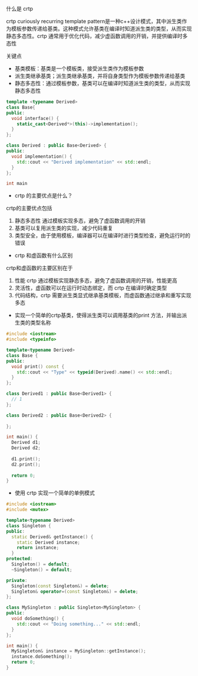 什么是 crtp

crtp curiously recurring template pattern是一种c++设计模式，其中派生类作为模板参数传递给基类。这种模式允许基类在编译时知道派生类的类型，从而实现静态多态性。crtp 通常用于优化代码，减少虚函数调用的开销，并提供编译时多态性



关键点

- 基类模板：基类是一个模板类，接受派生类作为模板参数
- 派生类继承基类；派生类继承基类，并将自身类型作为模板参数传递给基类
- 静态多态性：通过模板参数，基类可以在编译时知道派生类的类型，从而实现静态多态性

~~~C++
template <typename Derived>
class Base{
public:
  void interface() {
    static_cast<Derived*>(this)->implementation();
  }
};

class Derived : public Base<Derived> {
public:
  void implementation() {
    std::cout << "Derived implementation" << std::endl;
  }
};

int main

~~~



- crtp 的主要优点是什么？

crtp的主要优点包括

1. 静态多态性 通过模板实现多态，避免了虚函数调用的开销
2. 基类可以复用派生类的实现，减少代码重复
3. 类型安全，由于使用模板，编译器可以在编译时进行类型检查，避免运行时的错误



- crtp 和虚函数有什么区别

crtp和虚函数的主要区别在于

1. 性能 crtp 通过模板实现静态多态，避免了虚函数调用的开销，性能更高
2. 灵活性，虚函数可以在运行时动态绑定，而 crtp 在编译时确定类型
3. 代码结构，crtp 需要派生类显式继承基类模板，而虚函数通过继承和重写实现多态



- 实现一个简单的crtp基类，使得派生类可以调用基类的print 方法，并输出派生类的类型名称

~~~C++
#include <iostream>
#include <typeinfo>

template<typename Derived>
class Base {
public:
  void print() const {
    std::cout << "Type" << typeid(Derived).name() << std::endl;
  } 
};

class Derived1 : public Base<Derived1> {
  // 1
};

class Derived2 : public Base<Derived2> {
  
};

int main() {
  Derived d1;
  Derived d2;
  
  d1.print();
  d2.print();
  
  return 0;
}
~~~



- 使用 crtp 实现一个简单的单例模式

~~~c++
#include <iostream>
#include <mutex>

template<typename Derived>
class Singleton {
public:
  static Derived& getInstance() {
    static Derived instance;
    return instance;
  }
protected:
  Singleton() = default;
  ~Singleton() = default;

private:
  Singleton(const Singleton&) = delete;
  Singleton& operator=(const Singleton&) = delete;
};

class MySingleton : public Singleton<MySingleton> {
public:
  void doSomething() {
    std::cout << "Doing something..." << std::endl;
  }
};

int main() {
  MySingleton& instance = MySingleton::getInstance();
  instance.doSomething();
  return 0;
}


~~~































